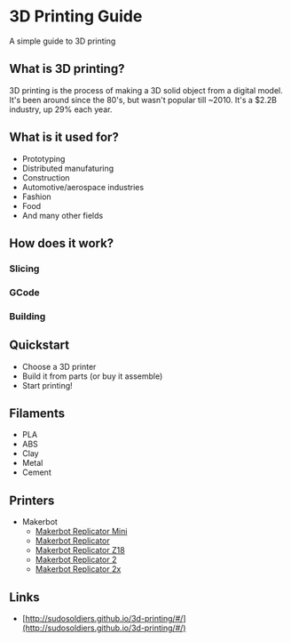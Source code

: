 # 3D Printing Guide

A simple guide to 3D printing

## What is 3D printing?

3D printing is the process of making a 3D solid object from a digital model. It's been around since the 80's, but wasn't popular till ~2010. It's a $2.2B industry, up 29% each year.

## What is it used for?

- Prototyping
- Distributed manufaturing
- Construction
- Automotive/aerospace industries
- Fashion
- Food
- And many other fields

## How does it work?

### Slicing

### GCode

### Building

## Quickstart

- Choose a 3D printer
- Build it from parts (or buy it assemble)
- Start printing!

## Filaments 

- PLA
- ABS
- Clay
- Metal
- Cement

## Printers

- Makerbot
  - [Makerbot Replicator Mini](http://store.makerbot.com/replicator-mini)
  - [Makerbot Replicator](http://store.makerbot.com/replicator)
  - [Makerbot Replicator Z18](http://store.makerbot.com/replicator-z18)
  - [Makerbot Replicator 2](http://store.makerbot.com/replicator2)
  - [Makerbot Replicator 2x](http://store.makerbot.com/replicator2x)

## Links

- [http://sudosoldiers.github.io/3d-printing/#/](http://sudosoldiers.github.io/3d-printing/#/)
